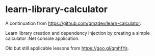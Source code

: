﻿# learn-library-calculator

A continuation from https://github.com/gmzdev/learn-calculator.

Learn library creation and dependency injection by creating a simple calculator .Net console application.

Old but still applicable lessons from  https://goo.gl/qmhfYs.
